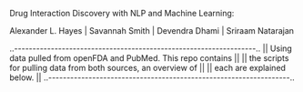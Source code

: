 Drug Interaction Discovery with NLP and Machine Learning:

Alexander L. Hayes | Savannah Smith | Devendra Dhami | Sriraam Natarajan

..------------------------------------------------------------------..
||  Using data pulled from openFDA and PubMed.  This repo contains  ||
||  the scripts for pulling data from both sources, an overview of  ||
||  each are explained below.                                       ||
..------------------------------------------------------------------..
